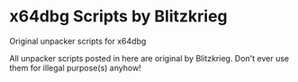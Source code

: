 # x64dbg Scripts by Blitzkrieg
Original unpacker scripts for x64dbg

All unpacker scripts posted in here are original by Blitzkrieg.
Don't ever use them for illegal purpose(s) anyhow!

